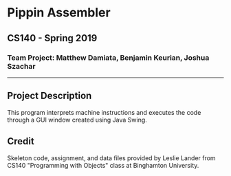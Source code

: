 # Pippin Assembler
## CS140 - Spring 2019
### Team Project: Matthew Damiata, Benjamin Keurian, Joshua Szachar

***

## Project Description

This program interprets machine instructions and executes the code through a GUI window created using Java Swing.

## Credit

Skeleton code, assignment, and data files provided by Leslie Lander from CS140 "Programming with Objects" class at Binghamton University.
